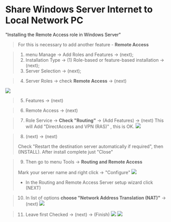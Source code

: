 # Share Windows Server Internet to Local Network PC
"Installing the Remote Access role in Windows Server"

> For this is necessary to add another feature - **Remote Access**

> 1) menu Manage -> Add Roles and Features -> (next);
> 2) Installation Type -> (1) Role-based or feature-based installation -> (next);
> 3) Server Selection -> (next);

> 4)  Server Roles -> check **Remote Access** -> (next)

![](https://www.bachvarova.com/__git/install_windows_server_virtualbox/ra_add_feature01.jpg)


> 5) Features -> (next)

> 6) Remote Access -> (next)

> 7) Role Service -> **Check "Routing"** -> (Add Features) -> (next)
This will Add "DirectAccess and VPN (RAS)" , this is OK.
     ![](https://www.bachvarova.com/__git/install_windows_server_virtualbox/ra_add_feature02.jpg)

> 8) (next) -> (next)
> 
> Check "Restart the destination server automatically if required", then (INSTALL). After install complete just "Close"

> 9) Then go to menu Tools -> **Routing and Remote Access** 
>
> Mark your server name and right click -> "Configure"
    ![](https://www.bachvarova.com/__git/install_windows_server_virtualbox/ra_add_feature03.jpg)
> * In the Routing and Remote Access Server setup wizard click (NEXT)


> 10) In list of options **choose "Network Address Translation (NAT)"** -> (next)
     ![](https://www.bachvarova.com/__git/install_windows_server_virtualbox/ra_add_feature04.jpg)


> 11) Leave first Checked -> (next) -> (Finish)
      ![](https://www.bachvarova.com/__git/install_windows_server_virtualbox/ra_add_feature05.jpg)
      ![](https://www.bachvarova.com/__git/install_windows_server_virtualbox/ra_add_feature06.jpg)

